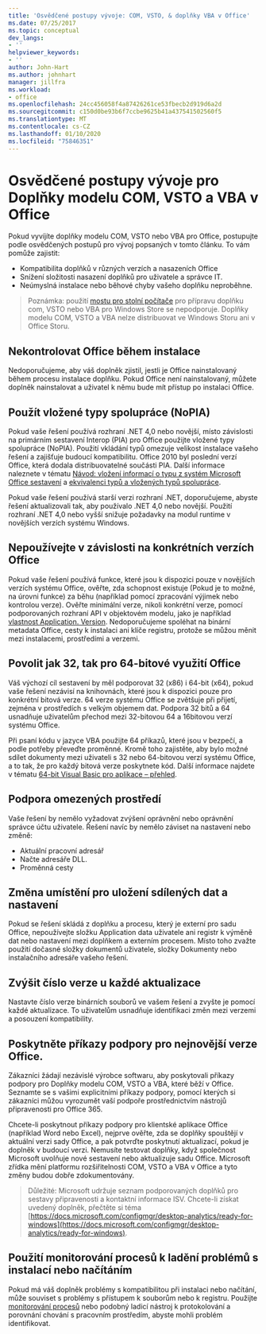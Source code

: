 ```yaml
---
title: 'Osvědčené postupy vývoje: COM, VSTO, & doplňky VBA v Office'
ms.date: 07/25/2017
ms.topic: conceptual
dev_langs:
- ''
helpviewer_keywords:
- ''
author: John-Hart
ms.author: johnhart
manager: jillfra
ms.workload:
- office
ms.openlocfilehash: 24cc456058f4a87426261ce53fbecb2d919d6a2d
ms.sourcegitcommit: c150d0be93b6f7ccbe9625b41a437541502560f5
ms.translationtype: MT
ms.contentlocale: cs-CZ
ms.lasthandoff: 01/10/2020
ms.locfileid: "75846351"
---
```

# <a name="development-best-practices-for-com-vsto-and-vba-add-ins-in-office"></a>Osvědčené postupy vývoje pro Doplňky modelu COM, VSTO a VBA v Office
  Pokud vyvíjíte doplňky modelu COM, VSTO nebo VBA pro Office, postupujte podle osvědčených postupů pro vývoj popsaných v tomto článku.   To vám pomůže zajistit:

- Kompatibilita doplňků v různých verzích a nasazeních Office
- Snížení složitosti nasazení doplňků pro uživatele a správce IT.
- Neúmyslná instalace nebo běhové chyby vašeho doplňku neproběhne.

>Poznámka: použití [mostu pro stolní počítače](/windows/uwp/porting/desktop-to-uwp-root) pro přípravu doplňku com, VSTO nebo VBA pro Windows Store se nepodporuje. Doplňky modelu COM, VSTO a VBA nelze distribuovat ve Windows Storu ani v Office Storu.

## <a name="do-not-check-for-office-during-installation"></a>Nekontrolovat Office během instalace
 Nedoporučujeme, aby váš doplněk zjistil, jestli je Office nainstalovaný během procesu instalace doplňku. Pokud Office není nainstalovaný, můžete doplněk nainstalovat a uživatel k němu bude mít přístup po instalaci Office.

## <a name="use-embedded-interop-types-nopia"></a>Použít vložené typy spolupráce (NoPIA)
Pokud vaše řešení používá rozhraní .NET 4,0 nebo novější, místo závislosti na primárním sestavení Interop (PIA) pro Office použijte vložené typy spolupráce (NoPIA). Použití vkládání typů omezuje velikost instalace vašeho řešení a zajišťuje budoucí kompatibilitu. Office 2010 byl poslední verzí Office, která dodala distribuovatelné součásti PIA. Další informace naleznete v tématu [Návod: vložení informací o typu z systém Microsoft Office sestavení](https://msdn.microsoft.com/library/ee317478.aspx) a [ekvivalenci typů a vložených typů spolupráce](/windows/uwp/porting/desktop-to-uwp-root).

Pokud vaše řešení používá starší verzi rozhraní .NET, doporučujeme, abyste řešení aktualizovali tak, aby používalo .NET 4,0 nebo novější. Použití rozhraní .NET 4,0 nebo vyšší snižuje požadavky na modul runtime v novějších verzích systému Windows.

## <a name="avoid-depending-on-specific-office-versions"></a>Nepoužívejte v závislosti na konkrétních verzích Office
Pokud vaše řešení používá funkce, které jsou k dispozici pouze v novějších verzích systému Office, ověřte, zda schopnost existuje (Pokud je to možné, na úrovni funkce) za běhu (například pomocí zpracování výjimek nebo kontrolou verze). Ověřte minimální verze, nikoli konkrétní verze, pomocí podporovaných rozhraní API v objektovém modelu, jako je například [vlastnost Application. Version](<xref:Microsoft.Office.Interop.Excel._Application.Version%2A>). Nedoporučujeme spoléhat na binární metadata Office, cesty k instalaci ani klíče registru, protože se můžou měnit mezi instalacemi, prostředími a verzemi.

## <a name="enable-both-32-bit-and-64-bit-office-usage"></a>Povolit jak 32, tak pro 64-bitové využití Office
Váš výchozí cíl sestavení by měl podporovat 32 (x86) i 64-bit (x64), pokud vaše řešení nezávisí na knihovnách, které jsou k dispozici pouze pro konkrétní bitová verze. 64 verze systému Office se zvětšuje při přijetí, zejména v prostředích s velkým objemem dat. Podpora 32 bitů a 64 usnadňuje uživatelům přechod mezi 32-bitovou 64 a 16bitovou verzí systému Office.

Při psaní kódu v jazyce VBA použijte 64 příkazů, které jsou v bezpečí, a podle potřeby převeďte proměnné. Kromě toho zajistěte, aby bylo možné sdílet dokumenty mezi uživateli s 32 nebo 64-bitovou verzí systému Office, a to tak, že pro každý bitová verze poskytnete kód. Další informace najdete v tématu [64-bit Visual Basic pro aplikace – přehled](/office/vba/Language/Concepts/Getting-Started/64-bit-visual-basic-for-applications-overview).

## <a name="support-restricted-environments"></a>Podpora omezených prostředí
Vaše řešení by nemělo vyžadovat zvýšení oprávnění nebo oprávnění správce účtu uživatele. Řešení navíc by nemělo záviset na nastavení nebo změně:

- Aktuální pracovní adresář
- Načte adresáře DLL.
- Proměnná cesty

## <a name="change-the-save-location-of-shared-data-and-settings"></a>Změna umístění pro uložení sdílených dat a nastavení
Pokud se řešení skládá z doplňku a procesu, který je externí pro sadu Office, nepoužívejte složku Application data uživatele ani registr k výměně dat nebo nastavení mezi doplňkem a externím procesem. Místo toho zvažte použití dočasné složky dokumentů uživatele, složky Dokumenty nebo instalačního adresáře vašeho řešení.

## <a name="increment-the-version-number-with-each-update"></a>Zvýšit číslo verze u každé aktualizace
Nastavte číslo verze binárních souborů ve vašem řešení a zvyšte je pomocí každé aktualizace. To uživatelům usnadňuje identifikaci změn mezi verzemi a posouzení kompatibility.

## <a name="provide-support-statements-for-the-latest-versions-of-office"></a>Poskytněte příkazy podpory pro nejnovější verze Office.
Zákazníci žádají nezávislé výrobce softwaru, aby poskytovali příkazy podpory pro Doplňky modelu COM, VSTO a VBA, které běží v Office. Seznamte se s vašimi explicitními příkazy podpory, pomocí kterých si zákazníci můžou vyrozumět vaší podpoře prostřednictvím nástrojů připravenosti pro Office 365.

Chcete-li poskytnout příkazy podpory pro klientské aplikace Office (například Word nebo Excel), nejprve ověřte, zda se doplňky spouštějí v aktuální verzi sady Office, a pak potvrďte poskytnutí aktualizací, pokud je doplněk v budoucí verzi. Nemusíte testovat doplňky, když společnost Microsoft uvolňuje nové sestavení nebo aktualizuje sadu Office. Microsoft zřídka mění platformu rozšiřitelnosti COM, VSTO a VBA v Office a tyto změny budou dobře zdokumentovány.

>Důležité: Microsoft udržuje seznam podporovaných doplňků pro sestavy připravenosti a kontaktní informace ISV. Chcete-li získat uvedený doplněk, přečtěte si téma [https://docs.microsoft.com/configmgr/desktop-analytics/ready-for-windows](https://docs.microsoft.com/configmgr/desktop-analytics/ready-for-windows).

## <a name="use-process-monitor-to-help-debug-installation-or-loading-issues"></a>Použití monitorování procesů k ladění problémů s instalací nebo načítáním
Pokud má váš doplněk problémy s kompatibilitou při instalaci nebo načítání, může souviset s problémy s přístupem k souborům nebo k registru. Použijte [monitorování procesů](/sysinternals/downloads/procmon) nebo podobný ladicí nástroj k protokolování a porovnání chování s pracovním prostředím, abyste mohli problém identifikovat.

